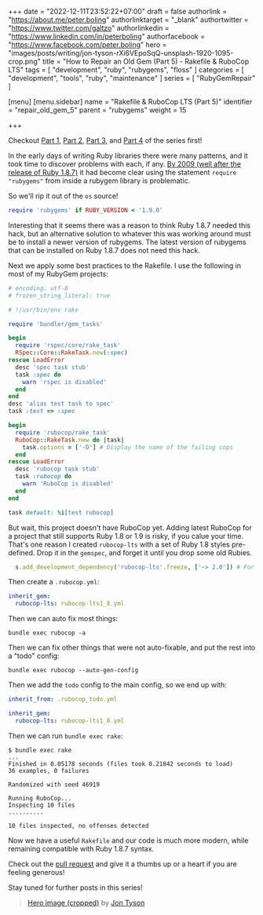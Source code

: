 +++
date = "2022-12-11T23:52:22+07:00"
draft = false
authorlink = "https://about.me/peter.boling"
authorlinktarget = "_blank"
authortwitter = "https://www.twitter.com/galtzo"
authorlinkedin = "https://www.linkedin.com/in/peterboling"
authorfacebook = "https://www.facebook.com/peter.boling"
hero = "images/posts/writing/jon-tyson-rXi6VEpoSqQ-unsplash-1920-1095-crop.png"
title = "How to Repair an Old Gem (Part 5) - Rakefile & RuboCop LTS"
tags = [ "development", "ruby", "rubygems", "floss" ]
categories = [ "development", "tools", "ruby", "maintenance" ]
series = [ "RubyGemRepair" ]

[menu]
[menu.sidebar]
name = "Rakefile & RuboCop LTS (Part 5)"
identifier = "repair_old_gem_5"
parent = "rubygems"
weight = 15

+++

Checkout [Part 1](/posts/rubygems/repair_old_gem_1),
[Part 2](/posts/rubygems/repair_old_gem_2),
[Part 3](/posts/rubygems/repair_old_gem_3), and
[Part 4](/posts/rubygems/repair_old_gem_4) of the series first!

In the early days of writing Ruby libraries there were many patterns, and it took time to discover problems with each, if any.
[By 2009 (well after the release of Ruby 1.8.7)](https://tomayko.com/blog/2009/require-rubygems-antipattern)
it had become clear using the statement `require "rubygems"` from inside a rubygem library is problematic.

So we'll rip it out of the `os` source!
```ruby
require 'rubygems' if RUBY_VERSION < '1.9.0'
```
Interesting that it seems there was a reason to think Ruby 1.8.7 needed this hack, 
but an alternative solution to whatever this was working around must be to install a newer version of rubygems.
The latest version of rubygems that can be installed on Ruby 1.8.7 does not need this hack.

Next we apply some best practices to the Rakefile.  I use the following in most of my RubyGem projects:
```ruby
# encoding: utf-8
# frozen_string_literal: true

# !/usr/bin/env rake

require 'bundler/gem_tasks'

begin
  require 'rspec/core/rake_task'
  RSpec::Core::RakeTask.new(:spec)
rescue LoadError
  desc 'spec task stub'
  task :spec do
    warn 'rspec is disabled'
  end
end
desc 'alias test task to spec'
task :test => :spec

begin
  require 'rubocop/rake_task'
  RuboCop::RakeTask.new do |task|
    task.options = ['-D'] # Display the name of the failing cops
  end
rescue LoadError
  desc 'rubocop task stub'
  task :rubocop do
    warn 'RuboCop is disabled'
  end
end

task default: %i[test rubocop]
```

But wait, this project doesn't have RuboCop yet.
Adding latest RuboCop for a project that still supports Ruby 1.8 or 1.9 is risky, if you calue your time.
That's one reason I created `rubocop-lts` with a set of Ruby 1.8 styles pre-defined.
Drop it in the `gemspec`, and forget it until you drop some old Rubies.
```ruby
  s.add_development_dependency('rubocop-lts'.freeze, ['~> 2.0']) # For Ruby 1.8.7 compat
```
Then create a `.rubocop.yml`:
```yaml
inherit_gem:
  rubocop-lts: rubocop-lts1_8.yml
```
Then we can auto fix most things:
```shell
bundle exec rubocop -a
```
Then we can fix other things that were not auto-fixable, and put the rest into a "todo" config:
```shell
bundle exec rubocop --auto-gen-config
```
Then we add the `todo` config to the main config, so we end up with:
```yaml
inherit_from: .rubocop_todo.yml

inherit_gem:
  rubocop-lts: rubocop-lts1_8.yml
```
Then we can run `bundle exec rake`:
```shell
$ bundle exec rake
...
Finished in 0.05178 seconds (files took 0.21842 seconds to load)
36 examples, 0 failures

Randomized with seed 46919

Running RuboCop...
Inspecting 10 files
..........

10 files inspected, no offenses detected
```

Now we have a useful `Rakefile` and our code is much more modern, while remaining compatible with Ruby 1.8.7 syntax.

Check out the [pull request](https://github.com/rdp/os/pull/72)
and give it a thumbs up or a heart if you are feeling generous!

Stay tuned for further posts in this series!

> [Hero image (cropped)](https://unsplash.com/photos/rXi6VEpoSqQ) by [Jon Tyson](https://unsplash.com/@jontyson)
